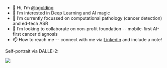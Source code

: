 - 👋 Hi, I’m [@pgolding](https://twitter.com/pgolding)
- 👀 I’m interested in Deep Learning and AI magic
- 🌱 I’m currently focussed on computational pathology (cancer detection) and ed-tech ASR
- 💞️ I’m looking to collaborate on non-profit foundation -- mobile-first AI-first cancer diagnosis
- 📫 How to reach me -- connect with me via [LinkedIn](https://www.linkedin.com/in/paulgolding/) and include a note!

Self-portrait via DALLE-2:

![](https://twitter.com/pgolding/status/1548101970933690369/photo/1)

<!---
pgolding/pgolding is a ✨ special ✨ repository because its `README.md` (this file) appears on your GitHub profile.
You can click the Preview link to take a look at your changes.
--->
